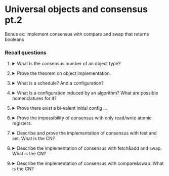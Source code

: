 
# Universal objects and consensus pt.2

Bonus ex: implement consensus with compare and swap that returns booleans
### Recall questions 

1. <details markdown=1><summary markdown="span">  What is the consensus number of an object type?  </summary>
    
    \
    The consensus number of an object of type $T$ is the ==greatest number $n$ such that it is possible to wait free implement a consensus object in a system of $n$ processes by only using objects of type $T$ and atomic R/W registers==.
   

</details>

2. <details markdown=1><summary markdown="span">  Prove the theorem on object implementation. </summary>
    
    \
    ![](../../../static/CS/cons1.png)

</details>

3. <details markdown=1><summary markdown="span"> What is a schedule? And a configuration? </summary>
    
    \
    Definitions:
    - ==schedule==: ==sequence of operations== issued by a process
    - ==configuration==: global state of a system at a given time of execution, including ==local states of each $p_i$ and shared memory==

	Given a configuration $C$ and a schedule $S$, ==we denote with $S(C)$ the configuration  obtained starting from $C$ and applying $S$==
   

</details>

4. <details markdown=1><summary markdown="span">  What is a configuration induced by an algorithm? What are possible nomenclatures for it? </summary>
    
    \
    Let us consider binary consensus implemented by an algorithm $A$ by using base objects and atomic R/W registers; we ==call $S_A$ a schedule induced by $A$==.

	A configuration $C$ obtained during the execution of $A$ is called:
	- ==$v$-valent== if $S_A(C)$ decides $v \ \forall \ S_A$
	- ==mono-valent== if $\exists \ v \in \{0,1\} \ | \ C$ is $v$-valent
	- ==bi-valent==, otherwise

</details>

5. <details markdown=1><summary markdown="span">  Prove there exist a bi-valent initial config ... </summary>
    
    \
    ![](../../../static/CS/cons2.jpg)


</details>

6. <details markdown=1><summary markdown="span"> Prove the impossibility of consensus with only read/write atomic registers. </summary>
    
    \
	Proof: ![](../../../static/CS/cons4.jpg) ![](../../../static/CS/cons5.jpg)  

</details>

7. <details markdown=1><summary markdown="span"> Describe and prove the implementation of consensus with test and set. What is the CN? </summary>
    
    \
	The $CN$ is 2: ![](../../../static/CS/cons3.png)

	![](../../../static/CS/cons6.jpg)


</details>

8. <details markdown=1><summary markdown="span"> Describe the implementation of consensus with fetch&add and swap. What is the CN?  </summary>
    
    \
    The $CN$ is 2: ![](../../../static/CS/cons7.png)

</details>

9. <details markdown=1><summary markdown="span"> Describe the implementation of consensus with compare&swap. What is the CN? </summary>
    
    \
    The $CN$ is $\infty$ : ![](../../../static/CS/cons8.png)

</details>